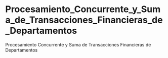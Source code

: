 # Procesamiento_Concurrente_y_Suma_de_Transacciones_Financieras_de_Departamentos
Procesamiento Concurrente y Suma de Transacciones Financieras de Departamentos
